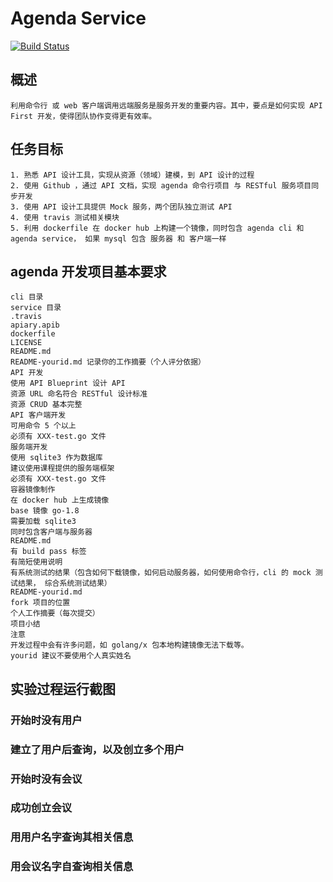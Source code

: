 # Agenda Service

[![Build Status](https://travis-ci.org/Mensu/Agenda-cli-service-Go.svg?branch=master)](https://travis-ci.org/Mensu/Agenda-cli-service-Go)

## 概述
	利用命令行 或 web 客户端调用远端服务是服务开发的重要内容。其中，要点是如何实现 API First 开发，使得团队协作变得更有效率。
## 任务目标
	1. 熟悉 API 设计工具，实现从资源（领域）建模，到 API 设计的过程
	2. 使用 Github ，通过 API 文档，实现 agenda 命令行项目 与 RESTful 服务项目同步开发
	3. 使用 API 设计工具提供 Mock 服务，两个团队独立测试 API
	4. 使用 travis 测试相关模块
	5. 利用 dockerfile 在 docker hub 上构建一个镜像，同时包含 agenda cli 和 agenda service， 如果 mysql 包含 服务器 和 客户端一样
## agenda 开发项目基本要求
	cli 目录
	service 目录
	.travis
	apiary.apib
	dockerfile
	LICENSE
	README.md
	README-yourid.md 记录你的工作摘要（个人评分依据）
	API 开发 
	使用 API Blueprint 设计 API
	资源 URL 命名符合 RESTful 设计标准
	资源 CRUD 基本完整
	API 客户端开发 
	可用命令 5 个以上
	必须有 XXX-test.go 文件
	服务端开发 
	使用 sqlite3 作为数据库
	建议使用课程提供的服务端框架
	必须有 XXX-test.go 文件
	容器镜像制作 
	在 docker hub 上生成镜像
	base 镜像 go-1.8
	需要加载 sqlite3
	同时包含客户端与服务器
	README.md 
	有 build pass 标签
	有简短使用说明
	有系统测试的结果（包含如何下载镜像，如何启动服务器，如何使用命令行，cli 的 mock 测试结果， 综合系统测试结果）
	README-yourid.md 
	fork 项目的位置
	个人工作摘要（每次提交）
	项目小结
	注意
	开发过程中会有许多问题，如 golang/x 包本地构建镜像无法下载等。
	yourid 建议不要使用个人真实姓名
## 实验过程运行截图
### 开始时没有用户
### 建立了用户后查询，以及创立多个用户
### 开始时没有会议
### 成功创立会议
### 用用户名字查询其相关信息
### 用会议名字自查询相关信息

